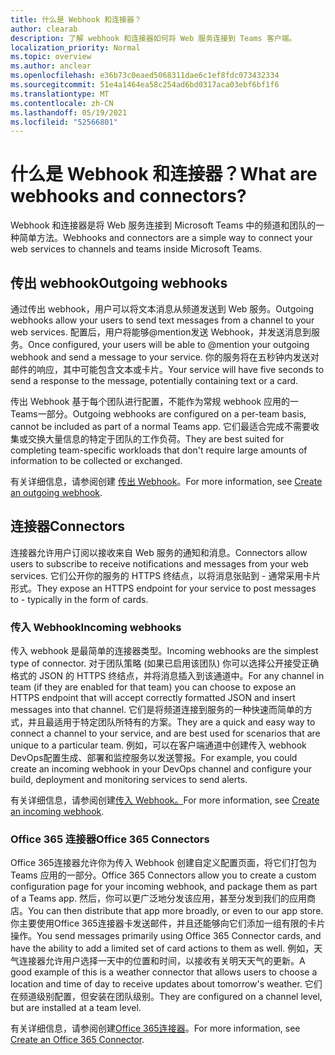 ```yaml
---
title: 什么是 Webhook 和连接器？
author: clearab
description: 了解 webhook 和连接器如何将 Web 服务连接到 Teams 客户端。
localization_priority: Normal
ms.topic: overview
ms.author: anclear
ms.openlocfilehash: e36b73c0eaed5068311dae6c1ef8fdc073432334
ms.sourcegitcommit: 51e4a1464ea58c254ad6bd0317aca03ebf6bf1f6
ms.translationtype: MT
ms.contentlocale: zh-CN
ms.lasthandoff: 05/19/2021
ms.locfileid: "52566801"
---
```

# <a name="what-are-webhooks-and-connectors"></a><span data-ttu-id="6b745-103">什么是 Webhook 和连接器？</span><span class="sxs-lookup"><span data-stu-id="6b745-103">What are webhooks and connectors?</span></span>

<span data-ttu-id="6b745-104">Webhook 和连接器是将 Web 服务连接到 Microsoft Teams 中的频道和团队的一种简单方法。</span><span class="sxs-lookup"><span data-stu-id="6b745-104">Webhooks and connectors are a simple way to connect your web services to channels and teams inside Microsoft Teams.</span></span> 

## <a name="outgoing-webhooks"></a><span data-ttu-id="6b745-105">传出 webhook</span><span class="sxs-lookup"><span data-stu-id="6b745-105">Outgoing webhooks</span></span>

<span data-ttu-id="6b745-106">通过传出 webhook，用户可以将文本消息从频道发送到 Web 服务。</span><span class="sxs-lookup"><span data-stu-id="6b745-106">Outgoing webhooks allow your users to send text messages from a channel to your web services.</span></span> <span data-ttu-id="6b745-107">配置后，用户将能够@mention发送 Webhook，并发送消息到服务。</span><span class="sxs-lookup"><span data-stu-id="6b745-107">Once configured, your users will be able to @mention your outgoing webhook and send a message to your service.</span></span> <span data-ttu-id="6b745-108">你的服务将在五秒钟内发送对邮件的响应，其中可能包含文本或卡片。</span><span class="sxs-lookup"><span data-stu-id="6b745-108">Your service will have five seconds to send a response to the message, potentially containing text or a card.</span></span>

<span data-ttu-id="6b745-109">传出 Webhook 基于每个团队进行配置，不能作为常规 webhook 应用的一Teams一部分。</span><span class="sxs-lookup"><span data-stu-id="6b745-109">Outgoing webhooks are configured on a per-team basis, cannot be included as part of a normal Teams app.</span></span> <span data-ttu-id="6b745-110">它们最适合完成不需要收集或交换大量信息的特定于团队的工作负荷。</span><span class="sxs-lookup"><span data-stu-id="6b745-110">They are best suited for completing team-specific workloads that don't require large amounts of information to be collected or exchanged.</span></span>

<span data-ttu-id="6b745-111">有关详细信息，请参阅创建 [传出 Webhook](~/webhooks-and-connectors/how-to/add-outgoing-webhook.md)。</span><span class="sxs-lookup"><span data-stu-id="6b745-111">For more information, see [Create an outgoing webhook](~/webhooks-and-connectors/how-to/add-outgoing-webhook.md).</span></span>

## <a name="connectors"></a><span data-ttu-id="6b745-112">连接器</span><span class="sxs-lookup"><span data-stu-id="6b745-112">Connectors</span></span>

<span data-ttu-id="6b745-113">连接器允许用户订阅以接收来自 Web 服务的通知和消息。</span><span class="sxs-lookup"><span data-stu-id="6b745-113">Connectors allow users to subscribe to receive notifications and messages from your web services.</span></span> <span data-ttu-id="6b745-114">它们公开你的服务的 HTTPS 终结点，以将消息张贴到 - 通常采用卡片形式。</span><span class="sxs-lookup"><span data-stu-id="6b745-114">They expose an HTTPS endpoint for your service to post messages to - typically in the form of cards.</span></span>

### <a name="incoming-webhooks"></a><span data-ttu-id="6b745-115">传入 Webhook</span><span class="sxs-lookup"><span data-stu-id="6b745-115">Incoming webhooks</span></span>

<span data-ttu-id="6b745-116">传入 webhook 是最简单的连接器类型。</span><span class="sxs-lookup"><span data-stu-id="6b745-116">Incoming webhooks are the simplest type of connector.</span></span> <span data-ttu-id="6b745-117">对于团队策略 (如果已启用该团队) 你可以选择公开接受正确格式的 JSON 的 HTTPS 终结点，并将消息插入到该通道中。</span><span class="sxs-lookup"><span data-stu-id="6b745-117">For any channel in team (if they are enabled for that team) you can choose to expose an HTTPS endpoint that will accept correctly formatted JSON and insert messages into that channel.</span></span> <span data-ttu-id="6b745-118">它们是将频道连接到服务的一种快速而简单的方式，并且最适用于特定团队所特有的方案。</span><span class="sxs-lookup"><span data-stu-id="6b745-118">They are a quick and easy way to connect a channel to your service, and are best used for scenarios that are unique to a particular team.</span></span> <span data-ttu-id="6b745-119">例如，可以在客户端通道中创建传入 webhook DevOps配置生成、部署和监控服务以发送警报。</span><span class="sxs-lookup"><span data-stu-id="6b745-119">For example, you could create an incoming webhook in your DevOps channel and configure your build, deployment and monitoring services to send alerts.</span></span>

<span data-ttu-id="6b745-120">有关详细信息，请参阅创建[传入 Webhook。](~/webhooks-and-connectors/how-to/add-incoming-webhook.md)</span><span class="sxs-lookup"><span data-stu-id="6b745-120">For more information, see [Create an incoming webhook](~/webhooks-and-connectors/how-to/add-incoming-webhook.md).</span></span>

### <a name="office-365-connectors"></a><span data-ttu-id="6b745-121">Office 365 连接器</span><span class="sxs-lookup"><span data-stu-id="6b745-121">Office 365 Connectors</span></span>

<span data-ttu-id="6b745-122">Office 365连接器允许你为传入 Webhook 创建自定义配置页面，将它们打包为 Teams 应用的一部分。</span><span class="sxs-lookup"><span data-stu-id="6b745-122">Office 365 Connectors allow you to create a custom configuration page for your incoming webhook, and package them as part of a Teams app.</span></span> <span data-ttu-id="6b745-123">然后，你可以更广泛地分发该应用，甚至分发到我们的应用商店。</span><span class="sxs-lookup"><span data-stu-id="6b745-123">You can then distribute that app more broadly, or even to our app store.</span></span> <span data-ttu-id="6b745-124">你主要使用Office 365连接器卡发送邮件，并且还能够向它们添加一组有限的卡片操作。</span><span class="sxs-lookup"><span data-stu-id="6b745-124">You send messages primarily using Office 365 Connector cards, and have the ability to add a limited set of card actions to them as well.</span></span> <span data-ttu-id="6b745-125">例如，天气连接器允许用户选择一天中的位置和时间，以接收有关明天天气的更新。</span><span class="sxs-lookup"><span data-stu-id="6b745-125">A good example of this is a weather connector that allows users to choose a location and time of day to receive updates about tomorrow's weather.</span></span> <span data-ttu-id="6b745-126">它们在频道级别配置，但安装在团队级别。</span><span class="sxs-lookup"><span data-stu-id="6b745-126">They are configured on a channel level, but are installed at a team level.</span></span>

<span data-ttu-id="6b745-127">有关详细信息，请参阅创建[Office 365连接器](~/webhooks-and-connectors/how-to/connectors-creating.md)。</span><span class="sxs-lookup"><span data-stu-id="6b745-127">For more information, see [Create an Office 365 Connector](~/webhooks-and-connectors/how-to/connectors-creating.md).</span></span>

